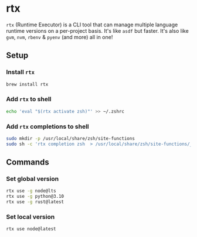 # rtx

`rtx` (Runtime Executor) is a CLI tool that can manage multiple language runtime versions on a per-project basis. It's like `asdf` but faster. It's also like `gvm`, `nvm`, `rbenv` & `pyenv` (and more) all in one!

## Setup

### Install `rtx`

```sh
brew install rtx
```

### Add `rtx` to shell

```sh
echo 'eval "$(rtx activate zsh)"' >> ~/.zshrc
```

### Add `rtx` completions to shell

```sh
sudo mkdir -p /usr/local/share/zsh/site-functions
sudo sh -c 'rtx completion zsh  > /usr/local/share/zsh/site-functions/_rtx'
```

## Commands

### Set global version

```sh
rtx use -g node@lts
rtx use -g python@3.10
rtx use -g rust@latest
```

### Set local version

```sh
rtx use node@latest
```
